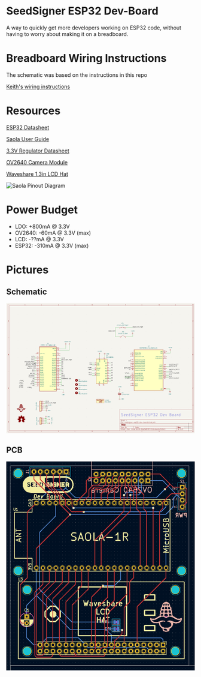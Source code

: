 # SeedSigner ESP32 Dev-Board
A way to quickly get more developers working on ESP32 code, without having to worry about making it on a breadboard.


# Breadboard Wiring Instructions
The schematic was based on the instructions in this repo

[Keith's wiring instructions](https://github.com/kdmukai/micropython-esp32/tree/main/docs/saola_1r_build)


# Resources
[ESP32 Datasheet](https://www.espressif.com/sites/default/files/documentation/esp32-s2_datasheet_en.pdf)

[Saola User Guide](https://docs.espressif.com/projects/esp-idf/en/latest/esp32s2/hw-reference/esp32s2/user-guide-saola-1-v1.2.html)

[3.3V Regulator Datasheet](http://cn.sg-micro.com/uploads/soft/20220506/1651835177.pdf)

[OV2640 Camera Module](https://www.uctronics.com/download/OV2640_DS.pdf)

[Waveshare 1.3in LCD Hat](https://www.waveshare.com/wiki/1.3inch_LCD_HAT)

![Saola Pinout Diagram](https://docs.espressif.com/projects/esp-idf/en/latest/esp32s2/_images/esp32-s2_saola1-pinout.jpg)

# Power Budget
* LDO:      +800mA @ 3.3V
* OV2640:   -60mA  @ 3.3V (max)
* LCD:       -??mA @ 3.3V
* ESP32:    -310mA @ 3.3V (max)

# Pictures

## Schematic
![Schematic](screenshots/2022-11-13-schematic.png)
## PCB
![PCB](screenshots/2022-11-13-pcb.png)